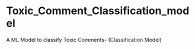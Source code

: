 # Toxic_Comment_Classification_model
A ML Model to classify Toxic Comments- (Classification Model) 
